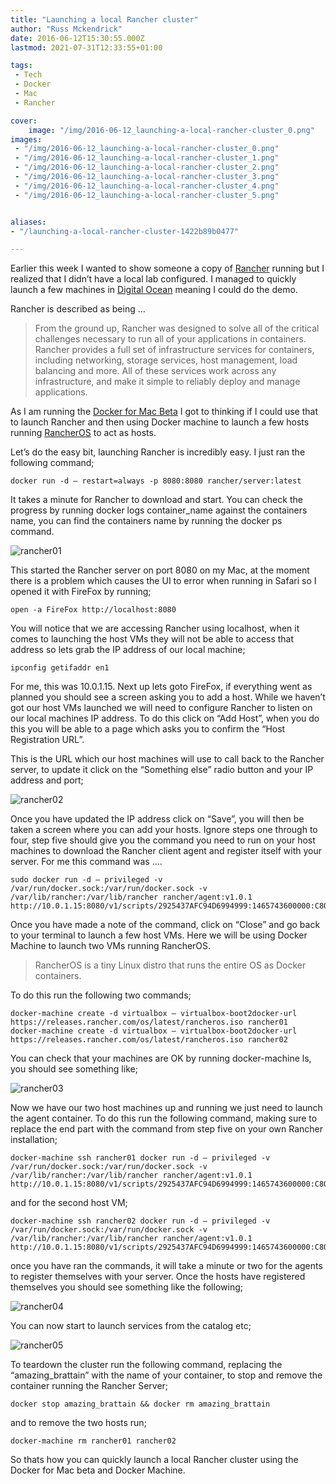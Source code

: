 ```yaml
---
title: "Launching a local Rancher cluster"
author: "Russ Mckendrick"
date: 2016-06-12T15:30:55.000Z
lastmod: 2021-07-31T12:33:55+01:00

tags:
 - Tech
 - Docker
 - Mac
 - Rancher

cover:
    image: "/img/2016-06-12_launching-a-local-rancher-cluster_0.png" 
images:
 - "/img/2016-06-12_launching-a-local-rancher-cluster_0.png"
 - "/img/2016-06-12_launching-a-local-rancher-cluster_1.png"
 - "/img/2016-06-12_launching-a-local-rancher-cluster_2.png"
 - "/img/2016-06-12_launching-a-local-rancher-cluster_3.png"
 - "/img/2016-06-12_launching-a-local-rancher-cluster_4.png"
 - "/img/2016-06-12_launching-a-local-rancher-cluster_5.png"


aliases:
- "/launching-a-local-rancher-cluster-1422b89b0477"

---
```


Earlier this week I wanted to show someone a copy of [Rancher](http://rancher.com/) running but I realized that I didn’t have a local lab configured. I managed to quickly launch a few machines in [Digital Ocean](https://m.do.co/c/52ec4dc3647e) meaning I could do the demo.

Rancher is described as being …

> From the ground up, Rancher was designed to solve all of the critical challenges necessary to run all of your applications in containers. Rancher provides a full set of infrastructure services for containers, including networking, storage services, host management, load balancing and more. All of these services work across any infrastructure, and make it simple to reliably deploy and manage applications.

As I am running the [Docker for Mac Beta](/2016/05/08/docker-mac/) I got to thinking if I could use that to launch Rancher and then using Docker machine to launch a few hosts running [RancherOS](http://rancher.com/rancher-os/) to act as hosts.

Let’s do the easy bit, launching Rancher is incredibly easy. I just ran the following command;

```
docker run -d — restart=always -p 8080:8080 rancher/server:latest
```

It takes a minute for Rancher to download and start. You can check the progress by running docker logs container_name against the containers name, you can find the containers name by running the docker ps command.

![rancher01](/img/2016-06-12_launching-a-local-rancher-cluster_1.png)

This started the Rancher server on port 8080 on my Mac, at the moment there is a problem which causes the UI to error when running in Safari so I opened it with FireFox by running;

```
open -a FireFox http://localhost:8080
```

You will notice that we are accessing Rancher using localhost, when it comes to launching the host VMs they will not be able to access that address so lets grab the IP address of our local machine;

```
ipconfig getifaddr en1
```

For me, this was 10.0.1.15. Next up lets goto FireFox, if everything went as planned you should see a screen asking you to add a host. While we haven’t got our host VMs launched we will need to configure Rancher to listen on our local machines IP address. To do this click on “Add Host”, when you do this you will be able to a page which asks you to confirm the “Host Registration URL”.

This is the URL which our host machines will use to call back to the Rancher server, to update it click on the “Something else” radio button and your IP address and port;

![rancher02](/img/2016-06-12_launching-a-local-rancher-cluster_2.png)

Once you have updated the IP address click on “Save”, you will then be taken a screen where you can add your hosts. Ignore steps one through to four, step five should give you the command you need to run on your host machines to download the Rancher client agent and register itself with your server. For me this command was ….

```
sudo docker run -d — privileged -v /var/run/docker.sock:/var/run/docker.sock -v /var/lib/rancher:/var/lib/rancher rancher/agent:v1.0.1 http://10.0.1.15:8080/v1/scripts/2925437AFC94D6994999:1465743600000:C8O5m4OXR0giBvn3DonFFvow
```

Once you have made a note of the command, click on “Close” and go back to your terminal to launch a few host VMs. Here we will be using Docker Machine to launch two VMs running RancherOS.

> RancherOS is a tiny Linux distro that runs the entire OS as Docker containers.

To do this run the following two commands;

```
docker-machine create -d virtualbox — virtualbox-boot2docker-url https://releases.rancher.com/os/latest/rancheros.iso rancher01
docker-machine create -d virtualbox — virtualbox-boot2docker-url https://releases.rancher.com/os/latest/rancheros.iso rancher02
```

You can check that your machines are OK by running docker-machine ls, you should see something like;

![rancher03](/img/2016-06-12_launching-a-local-rancher-cluster_3.png)

Now we have our two host machines up and running we just need to launch the agent container. To do this run the following command, making sure to replace the end part with the command from step five on your own Rancher installation;

```
docker-machine ssh rancher01 docker run -d — privileged -v /var/run/docker.sock:/var/run/docker.sock -v /var/lib/rancher:/var/lib/rancher rancher/agent:v1.0.1 http://10.0.1.15:8080/v1/scripts/2925437AFC94D6994999:1465743600000:C8O5m4OXR0giBvn3DonFFvow
```

and for the second host VM;

```
docker-machine ssh rancher02 docker run -d — privileged -v /var/run/docker.sock:/var/run/docker.sock -v /var/lib/rancher:/var/lib/rancher rancher/agent:v1.0.1 http://10.0.1.15:8080/v1/scripts/2925437AFC94D6994999:1465743600000:C8O5m4OXR0giBvn3DonFFvow
```

once you have ran the commands, it will take a minute or two for the agents to register themselves with your server. Once the hosts have registered themselves you should see something like the following;

![rancher04](/img/2016-06-12_launching-a-local-rancher-cluster_4.png)

You can now start to launch services from the catalog etc;

![rancher05](/img/2016-06-12_launching-a-local-rancher-cluster_5.png)

To teardown the cluster run the following command, replacing the “amazing_brattain” with the name of your container, to stop and remove the container running the Rancher Server;

```
docker stop amazing_brattain && docker rm amazing_brattain
```

and to remove the two hosts run;

```
docker-machine rm rancher01 rancher02
```

So thats how you can quickly launch a local Rancher cluster using the Docker for Mac beta and Docker Machine.
